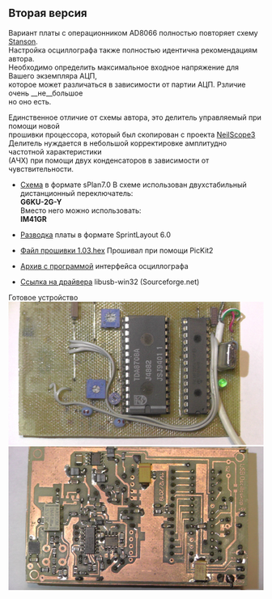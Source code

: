 ## Вторая версия

Вариант платы с операционником AD8066 полностью повторяет схему [Stanson][id_Stanson].  
Настройка осциллографа также полностью идентична рекомендациям автора.  
Необходимо определить максимальное входное напряжение для Вашего экземпляра АЦП,  
которое может различаться в зависимости от партии АЦП. Рзличие очень __не__большое  
но оно есть.  

Единственное отличие от схемы автора, это делитель управляемый при помощи новой  
прошивки процессора, который был скопирован с проекта [NeilScope3][id_NeilScope]  
Делитель нуждается в небольшой корректировке амплитудно частотной характеристики  
(АЧХ) при помощи двух конденсаторов в зависимости от чувствительности.  

* [Схема][Scheme] в формате sPlan7.0
В схеме использован двухстабильный дистанционный переключатель:  
__G6KU-2G-Y__  
Вместо него можно использовать:  
__IM41GR__  

* [Разводка][Lay] платы в формате SprintLayout 6.0
* [Файл прошивки 1.03.hex][FirmWare]
Прошивал при помощи PicKit2  
* [Архив с программой][Soft] интерфейса осциллографа
* [Ссылка на драйвера][Driver] libusb-win32 (Sourceforge.net)

Готовое устройство  
![picT][PicT]
![picB][PicB]



[id_Stanson]:http://www.stanson.ch/index.php?page=proj&proj=USB-oscope
[id_NeilScope]:https://hobby-research.at.ua/publ/razrabotki/izmerenija/neil_scope_3/4-1-0-42
[Scheme]:Screens/AD8066-SOT23-5.spl7
[picT]:Screens/Top.JPG
[picB]:Screens/Back.JPG
[Lay]:Screens/AD8066-SOT23-5.lay
[FirmWare]:Screens/usb-oscope_v1.03.hex
[Soft]:Screens/Soft.rar
[Driver]:https://sourceforge.net/projects/libusb-win32/
